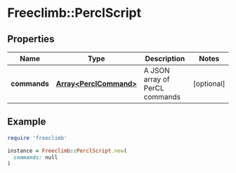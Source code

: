 # Freeclimb::PerclScript

## Properties

| Name | Type | Description | Notes |
| ---- | ---- | ----------- | ----- |
| **commands** | [**Array&lt;PerclCommand&gt;**](PerclCommand.md) | A JSON array of PerCL commands | [optional] |

## Example

```ruby
require 'freeclimb'

instance = Freeclimb::PerclScript.new(
  commands: null
)
```

